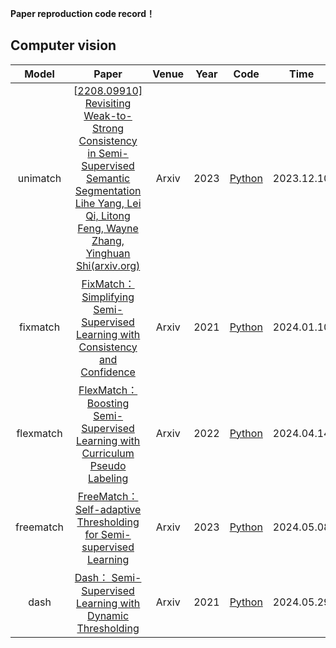 **Paper reproduction code record！**

## Computer vision
|   Model    |                            Paper                             | Venue | Year |                      Code                      | Time   |
| :--------: | :----------------------------------------------------------: | :---: | :--: | :--------------------------------------------: | ------ |
|   unimatch   | [[2208.09910\] Revisiting Weak-to-Strong Consistency in Semi-Supervised Semantic Segmentation Lihe Yang, Lei Qi, Litong Feng, Wayne Zhang, Yinghuan Shi(arxiv.org)](https://arxiv.org/abs/2208.09910) | Arxiv | 2023 | [Python](https://github.com/LiheYoung/UniMatch) | 2023.12.10   |
|   fixmatch   | [FixMatch： Simplifying Semi-Supervised Learning with Consistency and Confidence](https://arxiv.org/abs/2001.07685) | Arxiv | 2021 | [Python](https://github.com/microsoft/Semi-supervised-learning/blob/main/semilearn/algorithms/fixmatch/fixmatch.py) | 2024.01.10   |
|   flexmatch   | [FlexMatch： Boosting Semi-Supervised Learning with Curriculum Pseudo Labeling ](https://arxiv.org/abs/2110.08263) | Arxiv | 2022 | [Python](https://github.com/microsoft/Semi-supervised-learning/blob/main/semilearn/algorithms/flexmatch/flexmatch.py) | 2024.04.14   |
|   freematch   | [FreeMatch： Self-adaptive Thresholding for Semi-supervised Learning ](https://arxiv.org/abs/2205.07246) | Arxiv | 2023 | [Python](https://github.com/microsoft/Semi-supervised-learning/blob/main/semilearn/algorithms/freematch/freematch.py) | 2024.05.08   |
|   dash   | [Dash： Semi-Supervised Learning with Dynamic Thresholding ](https://arxiv.org/abs/2109.00650) | Arxiv | 2021 | [Python](https://github.com/idstcv/Dash) | 2024.05.29   |
